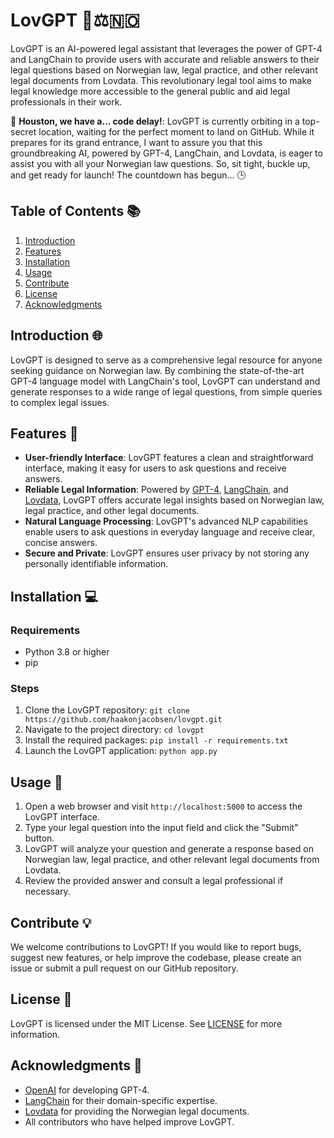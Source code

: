 # LovGPT 🤖⚖️🇳🇴
LovGPT is an AI-powered legal assistant that leverages the power of GPT-4 and LangChain to provide users with accurate and reliable answers to their legal questions based on Norwegian law, legal practice, and other relevant legal documents from Lovdata. This revolutionary legal tool aims to make legal knowledge more accessible to the general public and aid legal professionals in their work.

🚀 **Houston, we have a... code delay!**: LovGPT is currently orbiting in a top-secret location, waiting for the perfect moment to land on GitHub. While it prepares for its grand entrance, I want to assure you that this groundbreaking AI, powered by GPT-4, LangChain, and Lovdata, is eager to assist you with all your Norwegian law questions. So, sit tight, buckle up, and get ready for launch! The countdown has begun... 🕒

## Table of Contents 📚

1. [Introduction](#introduction-🌐)
2. [Features](#features-🔎)
3. [Installation](#installation-💻)
4. [Usage](#usage-📝)
5. [Contribute](#contribute-💡)
6. [License](#license-📄)
7. [Acknowledgments](#acknowledgments-🙏)
## Introduction 🌐

LovGPT is designed to serve as a comprehensive legal resource for anyone seeking guidance on Norwegian law. By combining the state-of-the-art GPT-4 language model with LangChain's tool, LovGPT can understand and generate responses to a wide range of legal questions, from simple queries to complex legal issues.

## Features 🔎

- **User-friendly Interface**: LovGPT features a clean and straightforward interface, making it easy for users to ask questions and receive answers.
- **Reliable Legal Information**: Powered by [GPT-4](https://www.openai.com/gpt-4/), [LangChain](https://python.langchain.com/en/latest/index.html), and [Lovdata](https://lovdata.no/), LovGPT offers accurate legal insights based on Norwegian law, legal practice, and other legal documents.
- **Natural Language Processing**: LovGPT's advanced NLP capabilities enable users to ask questions in everyday language and receive clear, concise answers.
- **Secure and Private**: LovGPT ensures user privacy by not storing any personally identifiable information.

## Installation 💻

### Requirements

- Python 3.8 or higher
- pip

### Steps

1. Clone the LovGPT repository:
   `git clone https://github.com/haakonjacobsen/lovgpt.git`
2. Navigate to the project directory:
   `cd lovgpt`
3. Install the required packages:
   `pip install -r requirements.txt`
4. Launch the LovGPT application:
   `python app.py`

## Usage 📝

1. Open a web browser and visit `http://localhost:5000` to access the LovGPT interface.
2. Type your legal question into the input field and click the "Submit" button.
3. LovGPT will analyze your question and generate a response based on Norwegian law, legal practice, and other relevant legal documents from Lovdata.
4. Review the provided answer and consult a legal professional if necessary.

## Contribute 💡

We welcome contributions to LovGPT! If you would like to report bugs, suggest new features, or help improve the codebase, please create an issue or submit a pull request on our GitHub repository.

## License 📄

LovGPT is licensed under the MIT License. See [LICENSE](LICENSE) for more information.

## Acknowledgments 🙏

- [OpenAI](https://www.openai.com/) for developing GPT-4.
- [LangChain](https://www.langchain.com/) for their domain-specific expertise.
- [Lovdata](https://lovdata.no/) for providing the Norwegian legal documents.
- All contributors who have helped improve LovGPT.
